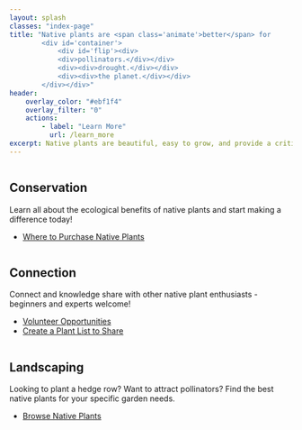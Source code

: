 ```yaml
---
layout: splash
classes: "index-page"
title: "Native plants are <span class='animate'>better</span> for 
        <div id='container'>
            <div id='flip'><div>
            <div>pollinators.</div></div>
            <div><div>drought.</div></div>
            <div><div>the planet.</div></div>
        </div></div>"    
header:
    overlay_color: "#ebf1f4"
    overlay_filter: "0"
    actions:
        - label: "Learn More"
          url: /learn_more
excerpt: Native plants are beautiful, easy to grow, and provide a critical foundation for our local ecosystem. 
---
```


<!-- 
This is the html template that Minimal Mistakes uses to display a Feature Row. 
We can't use Feature Row easily because Jekyll does not support Liquid variables in front matter. 
But to make use of the css, we will copy the struction and class names. 
TODO A future enhancement would be to use the actual jekyll template.
 
<div class="feature__wrapper">
    <div class="feature__item">
      <div class="archive__item">
          <div class="archive__item-teaser">
            <img src="/humboldtnativeplants/assets/splash/some-picture.jpg" alt="">
          </div>
        <div class="archive__item-body">
            <h2 class="archive__item-title">Title Goes Here</h2>
            <div class="archive__item-excerpt">
                Some text describing this Row Item
            </div>
            <p><a href="/humboldtnativeplants/#test-link" class="btn btn--primary">Read More</a></p>
        </div>
      </div>
    </div>
--->
<div class="feature__wrapper">
    <div class="feature__item">
      <div class="archive__item">
          <div class="archive__item-teaser">
            <img src="/humboldtnativeplants/assets/splash/some-picture.jpg" alt="">
          </div>
        <div class="archive__item-body">
            <h2 class="archive__item-title">Conservation</h2>
            <div class="archive__item-excerpt">
                <p> 
                    Learn all about the ecological benefits of native plants and start making a difference today!
                </p>
                <ul>
                    <li>
                        <a href="{{"/where_to_buy" | prepend:site.baseurl }}">
                            Where to Purchase Native Plants
                        </a>
                    </li>
                </ul>
            </div>
   <!--         <p><a href="/humboldtnativeplants/#test-link" class="btn btn--primary">Read More</a></p> -->
        </div>
      </div>
    </div>
    <div class="feature__item">
      <div class="archive__item">
          <div class="archive__item-teaser">
            <img src="/humboldtnativeplants/assets/splash/some-picture.jpg" alt="">
          </div>
        <div class="archive__item-body">
            <h2 class="archive__item-title">Connection</h2>
            <div class="archive__item-excerpt">
                Connect and knowledge share with other native plant enthusiasts - beginners and experts welcome!
            <ul>
                <li>
                    <a href="{{"/connection/volunteer" | prepend:site.baseurl }}">
                    Volunteer Opportunities
                    </a>
                </li>
                <li>
                    <a href="{{"/plant_list" | prepend:site.baseurl }}">
                    Create a Plant List to Share
                    </a>
                </li>
            </ul>
            </div>
   <!--         <p><a href="/humboldtnativeplants/#test-link" class="btn btn--primary">Read More</a></p> -->
        </div>
      </div>
    </div>
    <div class="feature__item">
      <div class="archive__item">
          <div class="archive__item-teaser">
            <img src="/humboldtnativeplants/assets/splash/some-picture.jpg" alt="">
          </div>
        <div class="archive__item-body">
            <h2 class="archive__item-title">Landscaping</h2>
            <div class="archive__item-excerpt">
            <p>
                Looking to plant a hedge row? Want to attract pollinators? Find the best native plants for your specific garden needs. 
            </p>
            <ul>
                <li>
                    <a href="{{"/plants" | prepend:site.baseurl }}">
                        Browse Native Plants 
                    </a>
                </li>
            </ul> 
           </div>
            <!-- <p><a href="/humboldtnativeplants/#test-link" class="btn btn--primary">Read More</a></p> -->
        </div>
      </div>
    </div>
</div>
